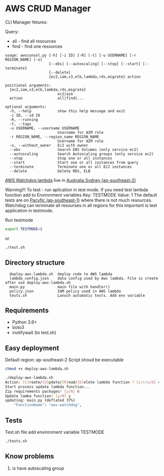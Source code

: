 # AWS CRUD Manager
CLI Manager fetures:

Query:
- all - find all resources
- find - find one resources
    
```
usage: awsconsol.py [-h] [-i ID] [-R] [-t] [-u USERNAME] [-r REGION_NAME] [-o]
                    [--ebs] [--autoscaling] [--stop] [--start] [--terminate]
                    [--delete]
                    {ec2,iam,s3,elb,lambda,rds,migrate} action

positional arguments:
  {ec2,iam,s3,elb,lambda,rds,migrate}
                        ec2|aim
  action                all|find|...

optional arguments:
  -h, --help            show this help message and exit
  -i ID, --id ID
  -R, --running
  -t, --tags
  -u USERNAME, --username USERNAME
                        Username for AIM role
  -r REGION_NAME, --region_name REGION_NAME
                        Username for AIM role
  -o, --without_owner   Ec2 with owner
  --ebs                 Search EBS Volumes (only service ec2)
  --autoscaling         Search Autoscaling groups (only service ec2)
  --stop                Stop one or all instances
  --start               Start one or all instances from query
  --terminate           Terminate one or all EC2 instances
  --delete              Delete RDS, ELB
```
 
[AWS Watchdog lambda](https://ap-southeast-2.console.aws.amazon.com/lambda/home?region=ap-southeast-2#/functions/aws-watchdog?tab=graph) live in [Australia Sydney (ap-southeast-2)](https://ap-southeast-1.console.aws.amazon.com/lambda/home?region=ap-southeast-2#/functions)

Warning!!!
To test - run aplication in test mode. If you need test lambda function add to Environment variables Key: TESTMODE Value: 1
The default tests are on [Pacyfic (ap-southeast-1)](https://ap-southeast-1.console.aws.amazon.com/ec2/v2/home?region=ap-southeast-1#Instances:sort=instanceId) where there is not much resources.
Watchdog can terminate all resourses in all regions  for this important is test application in testmode.

Run testmode
```bash
export TESTMODE=1
```
or 
```bash
./test.sh
```

## Directory structure
      deploy-aws-lambda.sh  deploy code to AWS lambda
      lambda_config.json    data config used by Aws lambda. File is create after use deploy-aws-lambda.sh
      main.py               main file with handler()
      policy.json           IAM policy used in AWS lambda
      tests.sh              Lanuch automatic tests. Add env variable


## Requirements
- Python 3.6+
- boto3
- inotifywait (to test.sh)


## Easy deployment
Default region: ap-southeast-2
Script shoud be executable
```bash
chmod +x deploy-aws-lambda.sh
```

```bash
./deploy-aws-lambda.sh
Action: [C]reate/[U]pdate/[R]ead/[D]elete lambda function ? [c/r/u/d] c
Start process update lambda function...
Zip requirements packages? [y/N] n
Update lamba function? [y/N] y
updating: main.py (deflated 37%)
    "FunctionName": "aws-watchdog",
```

## Tests
Test.sh file add environment variable TESTMODE
```bash
./tests.sh
```

## Know problems
1. is have autoscaling group
